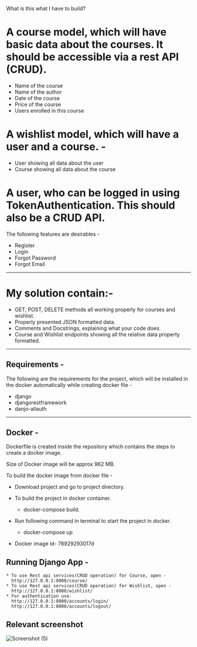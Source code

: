 What is this what I have to build?
# A course model, which will have basic data about the courses. It should be accessible via a rest API (CRUD).
* Name of the course
* Name of the author
* Date of the course
* Price of the course
* Users enrolled in this course
# A wishlist model, which will have a user and a course.  -
* User showing all data about the user
* Course showing all data about the course
# A user, who can be logged in using TokenAuthentication. This should also be a CRUD API.
The following features are desirables - 
* Register
* Login
* Forgot Password
* Forgot Email
---
# My solution contain:-
* GET, POST, DELETE methods all working properly for courses and wishlist.
* Properly presented JSON formatted data.
* Comments and Docstrings, explaining what your code does.
* Course and Wishlist endpoints showing all the relative data property formatted.
---

## Requirements - 
The following are the requirements for the project, which will be installed in the docker automatically while creating docker file -

* django
* djangorestframework
* danjo-allauth

---

## Docker - 
Dockerfile is created inside the repository which contains the steps to create a docker image.

Size of Docker image will be approx 962 MB.

To build the docker image from docker file - 
 * Download project and go to project directory.
 * To build the project in docker container.
    * docker-compose build.
 * Run following command in terminal to start the project in docker. 
    * docker-compose up

 * Docker image id-  78929293017d

## Running Django App - 
    * To use Rest api services(CRUD operation) for Course, open -
      http://127.0.0.1:8000/course/
    * To use Rest api services(CRUD operation) for Wishlist, open -
      http://127.0.0.1:8000/wishlist/
    * For authentication use-
      http://127.0.0.1:8000/accounts/login/
      http://127.0.0.1:8000/accounts/logout/
## Relevant screenshot
![Screenshot (5)](https://user-images.githubusercontent.com/56357590/125068802-817b6100-e0d3-11eb-9b27-2f07e7aeea3c.png)

